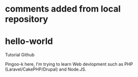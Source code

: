 # comments added from local repository

# hello-world
Tutorial Github

Pingoo-k here, I'm trying to learn Web devlopment such as PHP (Laravel/CakePHP/Drupal) and Node.JS.
